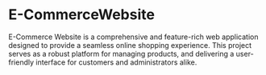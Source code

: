 # E-CommerceWebsite
E-Commerce Website is a comprehensive and feature-rich web application designed to provide a seamless online shopping experience.  This project serves as a robust platform for managing products, and delivering a user-friendly interface for customers and administrators alike.
